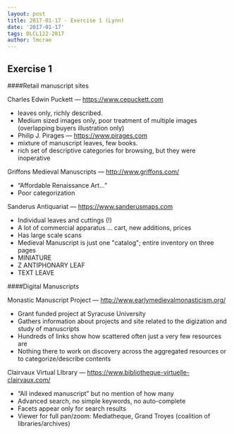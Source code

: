 ```yaml
---
layout: post
title: 2017-01-17 - Exercise 1 (Lynn)
date: '2017-01-17'
tags: DLCL122-2017
author: lmcrae
---
```


## Exercise 1

####Retail manuscript sites

Charles Edwin Puckett — https://www.cepuckett.com
* leaves only, richly described.
* Medium sized images only, poor treatment of multiple images (overlapping buyers illustration only)
* Philip J. Pirages — https://www.pirages.com
* mixture of manuscript leaves, few books. 
* rich set of descriptive categories for browsing, but they were inoperative

Griffons Medieval Manuscripts — http://www.griffons.com/
* “Affordable Renaissance Art…”
* Poor categorization

Sanderus Antiquariat — https://www.sanderusmaps.com
* Individual leaves and cuttings (!)
* A lot of commercial apparatus ... cart, new additions, prices
* Has large scale scans
* Medieval Manuscript is just one "catalog"; entire inventory on three pages
 * MINIATURE
 * Z ANTIPHONARY LEAF
 * TEXT LEAVE

####Digital Manuscripts

Monastic Manuscript Project — http://www.earlymedievalmonasticism.org/
* Grant funded project at Syracuse University
* Gathers information about projects and site related to the digization and study of manuscripts
* Hundreds of links show how scattered often just a very few resources are
* Nothing there to work on discovery across the aggregated resources or to categorize/describe contents

Clairvaux Virtual LIbrary — https://www.bibliotheque-virtuelle-clairvaux.com/
* “All indexed manuscript” but no mention of how many
* Advanced search, no simple keywords, no auto-complete
* Facets appear only for search results
* Viewer for full pan/zoom: Mediatheque, Grand Troyes (coalition of libraries/archives)
